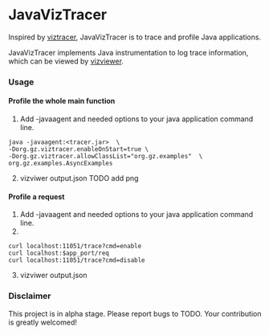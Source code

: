 # JavaVizTracer

Inspired by [viztracer](https://github.com/gaogaotiantian/viztracer), JavaVizTracer is to trace and profile Java applications.

JavaVizTracer implements Java instrumentation to log trace information, which can be viewed by [vizviewer](https://github.com/gaogaotiantian/viztracer#basic-usage).

### Usage
#### Profile the whole main function
1. Add -javaagent and needed options to your java application command line.
```shell
java -javaagent:<tracer.jar>  \
-Dorg.gz.viztracer.enableOnStart=true \
-Dorg.gz.viztracer.allowClassList="org.gz.examples"  \
org.gz.examples.AsyncExamples 
```
2. vizviwer output.json
TODO add png

#### Profile a request
1. Add -javaagent and needed options to your java application command line.
2.
```shell
curl localhost:11051/trace?cmd=enable
curl localhost:$app_port/req
curl localhost:11051/trace?cmd=disable
```
3. vizviwer output.json

### Disclaimer
This project is in alpha stage. Please report bugs to TODO. Your contribution is greatly welcomed!